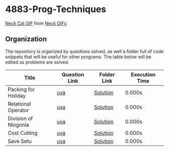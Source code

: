 # 4883-Prog-Techniques

<div class="tenor-gif-embed" data-postid="12496186" data-share-method="host" data-width="100%" data-aspect-ratio="1.0"><a href="https://tenor.com/view/neck-cat-speed-typing-gif-12496186">Neck Cat GIF</a> from <a href="https://tenor.com/search/neck-gifs">Neck GIFs</a></div><script type="text/javascript" async src="https://tenor.com/embed.js"></script>

## Organization

The repository is organized by questions solved, as well a folder full of code snippets that will be useful for other programs. The table below will be edited as problems are solved.

| Title                | Question Link                       | Folder Link                    | Execution Time |
| -------------------- | ----------------------------------- | ------------------------------ | -------------- |
| Packing for Holiday  | [uva](https://tinyurl.com/y49s6k58) | [Solution](/Assignments/12372) | 0.000s         |
| Relational Operator  | [uva](https://tinyurl.com/y23m7wc2) | [Solution](/Assignments/11172) | 0.000s         |
| Division of Nlogonia | [uva](https://tinyurl.com/yxvrr7d7) | [Solution](/Assignments/11498) | 0.000s         |
| Cost Cutting         | [uva](https://tinyurl.com/y6yfg8fj) | [Solution](/Assignments/11727) | 0.000s         |
| Save Setu            | [uva](https://tinyurl.com/y32qxovq) | [Solution](/Assignments/12403) | 0.000s         |
